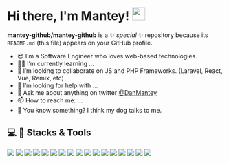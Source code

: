 # Hi there, I'm Mantey! <img src="https://raw.githubusercontent.com/MartinHeinz/MartinHeinz/master/wave.gif" width="30px">

**mantey-github/mantey-github** is a ✨ _special_ ✨ repository because its `README.md` (this file) appears on your GitHub profile.

- 😍 I’m a Software Engineer who loves web-based technologies.
- 🔭🌱 I’m currently learning ...
- 👯 I’m looking to collaborate on JS and PHP Frameworks. (Laravel, React, Vue, Remix, etc)
- 🤔 I’m looking for help with ...
- 💬 Ask me about anything on twitter [@DanMantey](https://twitter.com/DanMantey)
- 📫 How to reach me: ...
- 🤫 You know something? I think my dog talks to me.

## 💻 🔧 Stacks & Tools

![](https://img.shields.io/badge/Code-JavaScript-informational?style=flat&logo=JavaScript&logoColor=white&color=62d8fa)
![](https://img.shields.io/badge/Code-PHP-informational?style=flat&logo=PHP&logoColor=white&color=62d8fa)
![](https://img.shields.io/badge/Code-TypeScript-informational?style=flat&logo=TypeScript&logoColor=white&color=62d8fa)
![](https://img.shields.io/badge/Code-Laravel-informational?style=flat&logo=Laravel&logoColor=white&color=62d8fa)
![](https://img.shields.io/badge/Code-React-informational?style=flat&logo=react&logoColor=white&color=62d8fa)
![](https://img.shields.io/badge/Code-Vue-informational?style=flat&logo=Vue.js&logoColor=white&color=62d8fa)
![](https://img.shields.io/badge/Code-MySQL-informational?style=flat&logo=MySQL&logoColor=white&color=62d8fa)
![](https://img.shields.io/badge/Code-PostgreSQL-informational?style=flat&logo=PostgreSQL&logoColor=white&color=62d8fa)
![](https://img.shields.io/badge/Editor-VSCode-informational?style=flat&logo=visualstudiocode&logoColor=white&color=62d8fa)
![](https://img.shields.io/badge/Cloud-AWS-informational?style=flat&logo=Amazon%20AWS&logoColor=white&color=62d8fa)
![](https://img.shields.io/badge/Cloud-Google%20Cloud-informational?style=flat&logo=Google%20Cloud&logoColor=white&color=62d8fa)
![](https://img.shields.io/badge/Style-Bootstrap-informational?style=flat&logo=Bootstrap&logoColor=white&color=62d8fa)
![](https://img.shields.io/badge/Style-Tailwind-informational?style=flat&logo=Tailwind-CSS&logoColor=white&color=62d8fa)
![](https://img.shields.io/badge/Tools-GitHub-informational?style=flat&logo=GitHub&logoColor=white&color=62d8fa)
![](https://img.shields.io/badge/Tools-Actions-informational?style=flat&logo=github-actions&logoColor=white&color=62d8fa)
![](https://img.shields.io/badge/Test-Jest-informational?style=flat&logo=jest&logoColor=white&color=4AB197)
![](https://img.shields.io/badge/Test-Cypress-informational?style=flat&logo=Cypress&logoColor=white&color=4AB197)

